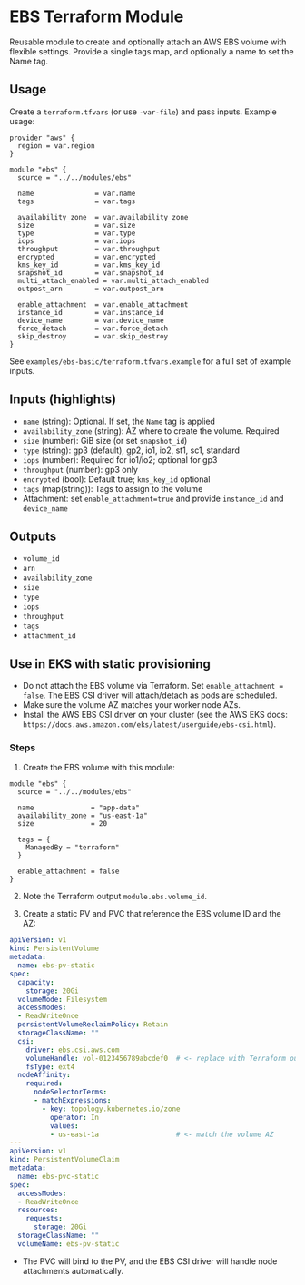 # EBS Terraform Module

Reusable module to create and optionally attach an AWS EBS volume with flexible settings. Provide a single tags map, and optionally a name to set the Name tag.

## Usage

Create a `terraform.tfvars` (or use `-var-file`) and pass inputs. Example usage:

```hcl
provider "aws" {
  region = var.region
}

module "ebs" {
  source = "../../modules/ebs"

  name               = var.name
  tags               = var.tags

  availability_zone  = var.availability_zone
  size               = var.size
  type               = var.type
  iops               = var.iops
  throughput         = var.throughput
  encrypted          = var.encrypted
  kms_key_id         = var.kms_key_id
  snapshot_id        = var.snapshot_id
  multi_attach_enabled = var.multi_attach_enabled
  outpost_arn        = var.outpost_arn

  enable_attachment  = var.enable_attachment
  instance_id        = var.instance_id
  device_name        = var.device_name
  force_detach       = var.force_detach
  skip_destroy       = var.skip_destroy
}
```

See `examples/ebs-basic/terraform.tfvars.example` for a full set of example inputs.

## Inputs (highlights)
- `name` (string): Optional. If set, the `Name` tag is applied
- `availability_zone` (string): AZ where to create the volume. Required
- `size` (number): GiB size (or set `snapshot_id`)
- `type` (string): gp3 (default), gp2, io1, io2, st1, sc1, standard
- `iops` (number): Required for io1/io2; optional for gp3
- `throughput` (number): gp3 only
- `encrypted` (bool): Default true; `kms_key_id` optional
- `tags` (map(string)): Tags to assign to the volume
- Attachment: set `enable_attachment=true` and provide `instance_id` and `device_name`

## Outputs
- `volume_id`
- `arn`
- `availability_zone`
- `size`
- `type`
- `iops`
- `throughput`
- `tags`
- `attachment_id`

## Use in EKS with static provisioning

- Do not attach the EBS volume via Terraform. Set `enable_attachment = false`. The EBS CSI driver will attach/detach as pods are scheduled.
- Make sure the volume AZ matches your worker node AZs.
- Install the AWS EBS CSI driver on your cluster (see the AWS EKS docs: `https://docs.aws.amazon.com/eks/latest/userguide/ebs-csi.html`).

### Steps
1) Create the EBS volume with this module:

```hcl
module "ebs" {
  source = "../../modules/ebs"

  name              = "app-data"
  availability_zone = "us-east-1a"
  size              = 20

  tags = {
    ManagedBy = "terraform"
  }

  enable_attachment = false
}
```

2) Note the Terraform output `module.ebs.volume_id`.

3) Create a static PV and PVC that reference the EBS volume ID and the AZ:

```yaml
apiVersion: v1
kind: PersistentVolume
metadata:
  name: ebs-pv-static
spec:
  capacity:
    storage: 20Gi
  volumeMode: Filesystem
  accessModes:
  - ReadWriteOnce
  persistentVolumeReclaimPolicy: Retain
  storageClassName: ""
  csi:
    driver: ebs.csi.aws.com
    volumeHandle: vol-0123456789abcdef0  # <- replace with Terraform output
    fsType: ext4
  nodeAffinity:
    required:
      nodeSelectorTerms:
      - matchExpressions:
        - key: topology.kubernetes.io/zone
          operator: In
          values:
          - us-east-1a                   # <- match the volume AZ
---
apiVersion: v1
kind: PersistentVolumeClaim
metadata:
  name: ebs-pvc-static
spec:
  accessModes:
  - ReadWriteOnce
  resources:
    requests:
      storage: 20Gi
  storageClassName: ""
  volumeName: ebs-pv-static
```

- The PVC will bind to the PV, and the EBS CSI driver will handle node attachments automatically.
